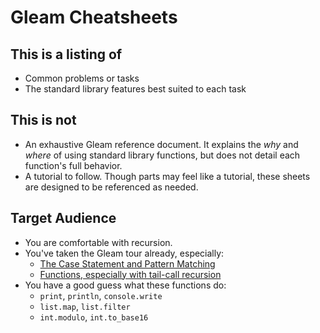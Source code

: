 # Gleam Cheatsheets

## This is a listing of
  - Common problems or tasks
  - The standard library features best suited to each task

## This is not
- An exhaustive Gleam reference document. It explains the *why* and *where* of using standard library functions, but does not detail each function's full behavior.
- A tutorial to follow. Though parts may feel like a tutorial, these sheets are designed to be referenced as needed.

## Target Audience
- You are comfortable with recursion.
- You've taken the Gleam tour already, especially:
  - [The Case Statement and Pattern Matching](https://tour.gleam.run/flow-control/case-expressions/)
  - [Functions, especially with tail-call recursion](https://tour.gleam.run/flow-control/tail-calls/)
- You have a good guess what these functions do:
  - `print`, `println`, `console.write`
  - `list.map`, `list.filter`
  - `int.modulo`, `int.to_base16`

